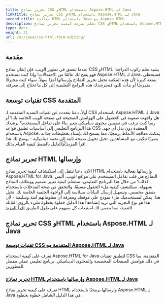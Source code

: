 ```yaml
---
title: تحرير نماذج CSS وHTML باستخدام Aspose.HTML لـ Java
linktitle: تحرير نماذج CSS وHTML باستخدام Aspose.HTML لـ Java
second_title: معالجة HTML باستخدام Java مع Aspose.HTML
description: تعلم بسرعة كيفية تحرير نماذج CSS وHTML باستخدام Aspose.HTML لـ Java في هذه الدروس المفيدة التي تمكّن المطورين بالمهارات المتقدمة.
type: docs
weight: 21
url: /ar/java/css-html-form-editing/
---
```

## مقدمة

عندما تتعمق في تطوير الويب، فإن إتقان نماذج CSS وHTML يشبه تعلم ركوب الدراجة؛ فهو يفتح لك عالمًا من الاحتمالات! وإذا كنت تستخدم Aspose.HTML لـ Java، فستحظى بمتعة كبيرة لأن هذه المكتبة تجعل تحرير النماذج وإرسالها أمرًا سهلاً. سواء كنت محترفًا متمرسًا أو بدأت للتو، فسترشدك هذه البرامج التعليمية إلى كل ما تحتاج إلى معرفته.

## تقنيات توسعة CSS المتقدمة

أولاً، دعنا نتحدث عن تقنيات التمديد المتقدمة لـ CSS باستخدام Aspose.HTML لـ Java. هل واجهت صعوبة في الحصول على الهوامش الصحيحة في صفحة الويب الخاصة بك؟ أو ربما كنت ترغب في تضمين محتوى ديناميكي يتغير بناءً على تفاعل المستخدم؟ يرشدك هذا البرنامج التعليمي إلى أساسيات تطبيق قواعد CSS المعقدة دون بذل أي جهد. باستخدام Aspose، يمكنك معالجة الأنماط برمجيًا، مما يسمح لك بإنشاء تخطيطات جذابة بصريًا تتكيف مع المشاهدين. تخيل تحويل صفحة ثابتة إلى تحفة ديناميكية - يوضح لك هذا الدليل بالضبط كيفية القيام بذلك![اقرأ المزيد](./advanced-css-extension/).

## تحرير نماذج HTML وإرسالها

الآن، دعنا ننتقل إلى استكشاف كيفية تحرير نماذج HTML وإرسالها بفعالية باستخدام Aspose.HTML for Java. النماذج هي قلب تفاعل المستخدم على مواقع الويب، أليس كذلك؟ من خلال هذا البرنامج التعليمي، ستتعلم كيفية تغيير تصميم ووظائف النماذج بسهولة. ستكتشف كيفية ملء الحقول مسبقًا، والتحقق من صحة المدخلات باستخدام منطق مخصص، وتسهيل إرسال البيانات بسلاسة إلى الواجهة الخلفية الخاصة بك. تخيل هذا: يمكن لمستخدميك ملء نموذج على موقعك ومعرفة أن معلوماتهم آمنة وسليمة - لأن هذا هو نوع التجربة التي تريد إنشاءها! هذا الدليل خطوة بخطوة مليء بالرؤى القابلة للتنفيذ، مما يضمن لك استيعاب كل مفهوم على طول الطريق.[اقرأ المزيد](./html-form-editing/). 

## تحرير نماذج CSS وHTML باستخدام Aspose.HTML لـ Java
### [تقنيات توسعة CSS المتقدمة مع Aspose.HTML لـ Java](./advanced-css-extension/)
تعرف على كيفية استخدام Aspose.HTML for Java لتطبيق تقنيات CSS المتقدمة، بما في ذلك هوامش الصفحات المخصصة والمحتوى الديناميكي. برنامج تعليمي عملي مفصل للمطورين.
### [تحرير نماذج HTML وإرسالها باستخدام Aspose.HTML لـ Java](./html-form-editing/)
تعرف على كيفية تحرير نماذج HTML وإرسالها برمجيًا باستخدام Aspose.HTML لـ Java في هذا الدليل الشامل خطوة بخطوة.